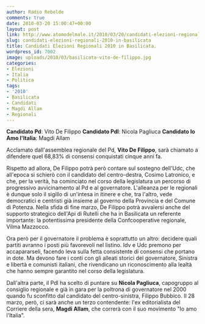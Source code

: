 ```yaml
---
author: Radio Rebelde
comments: true
date: 2010-03-20 15:00:47+00:00
layout: post
link: http://www.atomodelmale.it/2010/03/20/candidati-elezioni-regionali-2010-in-basilicata/
slug: candidati-elezioni-regionali-2010-in-basilicata
title: Candidati Elezioni Regionali 2010 in Basilicata.
wordpress_id: 7002
image: uploads/2010/03/basilicata-vito-de-filippo.jpg
categories:
- Elezioni
- Italia
- Politica
tags:
- '2010'
- Basilicata
- Candidati
- Magdi Allam
- Regionali
---
```


**Candidato Pd**: Vito De Filippo
**Candidato Pdl**: Nicola Pagliuca
**Candidato Io Amo l'Italia**: Magdi Allam

Acclamato dall'assemblea regionale del Pd, **Vito De Filippo**, sarà chiamato a difendere quel 68,83% di consensi conquistati cinque anni fa.

Rispetto ad allora, De Filippo potrà però contare sul sostegno dell'Udc, che all'epoca si schierò con il candidato del centro-destra, Cosimo Latronico, e che, per la verità, ha cominciato nel corso della legislatura un percorso di progressivo avvicinamento al Pd e al governatore. L'alleanza per le regionali è dunque solo il sigillo di un'intesa in itinere e che, tra l'altro, vede democratici e centristi già insieme al governo della Provincia e del Comune di Potenza.
Nella sfida di fine marzo, De Filippo potrà avvalersi anche del supporto strategico dell'Api di Rutelli che ha in Basilicata un referente importante: la potentissima presidente della Confcooperative regionale, Vilma Mazzocco.

Ora però per il governatore il problema è soprattutto un altro: decidere quali partiti avranno i posti più favorevoli nel listino. Idv e Udc premono per accapararseli, facendo leva sulla fetta consistente di consensi che portano in dote. Ma devono fare i conti con gli alleati storici del governatore, Sinistra e libertà e comunisti italiani, che rivendicano un riconoscimento alla lealtà che hanno sempre garantito nel corso della legislatura.

Dall'altra parte, il Pdl ha scelto di puntare su **Nicola Pagliuca**, capogruppo al consiglio regionale e già in gara per la poltrona di governatore nel 2000 quando fu sconfitto dal candidato del centro-sinistra, Filippo Bubbico. Il 28 marzo, però, ci sarà anche un terzo contendente: l'ex editorialista del Corriere della sera, **Magdi Allam**, che correrà con il suo movimento "Io amo l'Italia".
